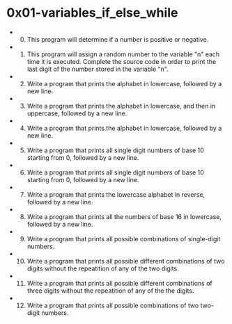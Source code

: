 # 0x01-variables_if_else_while
* 0. This program will determine if a number is positive or negative.

* 1. This program will assign a random number to the variable "n" each time it is executed. Complete the source code in order to print the last digit of the number stored in the variable "n".

* 2. Write a program that prints the alphabet in lowercase, followed by a new line.

* 3. Write a program that prints the alphabet in lowercase, and then in uppercase, followed by a new line.

* 4. Write a program that prints the alphabet in lowercase, followed by a new line.

* 5. Write a program that prints all single digit numbers of base 10 starting from 0, followed by a new line.

* 6. Write a program that prints all single digit numbers of base 10 starting from 0, followed by a new line.

* 7. Write a program that prints the lowercase alphabet in reverse, followed by a new line.

* 8. Write a program that prints all the numbers of base 16 in lowercase, followed by a new line.

* 9. Write a program that prints all possible combinations of single-digit numbers.

* 10. Write a program that prints all possible different combinations of two digits without the repeatition of any of the two digits.

* 11. Write a program that prints all possible different combinations of three digits without the repeatition of any of the the digits.

* 12. Write a program that prints all possible combinations of two two-digit numbers.
